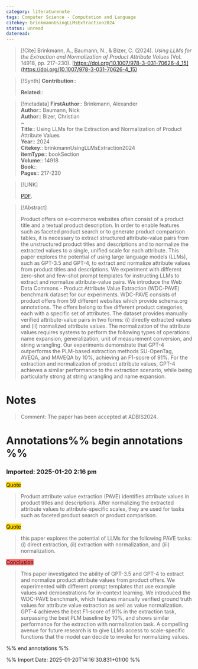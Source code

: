 ```yaml
---
category: literaturenote
tags: Computer Science - Computation and Language
citekey: brinkmannUsingLLMsExtraction2024
status: unread
dateread:
---
```


> [!Cite]
> Brinkmann, A., Baumann, N., & Bizer, C. (2024). _Using LLMs for the Extraction and Normalization of Product Attribute Values_ (Vol. 14918, pp. 217–230). [https://doi.org/10.1007/978-3-031-70626-4_15](https://doi.org/10.1007/978-3-031-70626-4_15)

>[!Synth]
>**Contribution**:: 
>
>**Related**:: 
>

>[!metadata]
> **FirstAuthor**:: Brinkmann, Alexander  
> **Author**:: Baumann, Nick  
> **Author**:: Bizer, Christian  
~    
> **Title**:: Using LLMs for the Extraction and Normalization of Product Attribute Values  
> **Year**:: 2024   
> **Citekey**:: brinkmannUsingLLMsExtraction2024  
> **itemType**:: bookSection  
> **Volume**:: 14918  
> **Book**::    
> **Pages**:: 217-230    

> [!LINK] 
>
>  [PDF](file:///home/cbrosch/Zotero/storage/MCVH6DHA/Brinkmann%20et%20al.%20-%202024%20-%20Using%20LLMs%20for%20the%20Extraction%20and%20Normalization%20of%20Product%20Attribute%20Values.pdf).

> [!Abstract]
>
> Product offers on e-commerce websites often consist of a product title and a textual product description. In order to enable features such as faceted product search or to generate product comparison tables, it is necessary to extract structured attribute-value pairs from the unstructured product titles and descriptions and to normalize the extracted values to a single, unified scale for each attribute. This paper explores the potential of using large language models (LLMs), such as GPT-3.5 and GPT-4, to extract and normalize attribute values from product titles and descriptions. We experiment with different zero-shot and few-shot prompt templates for instructing LLMs to extract and normalize attribute-value pairs. We introduce the Web Data Commons - Product Attribute Value Extraction (WDC-PAVE) benchmark dataset for our experiments. WDC-PAVE consists of product offers from 59 different websites which provide schema.org annotations. The offers belong to five different product categories, each with a specific set of attributes. The dataset provides manually verified attribute-value pairs in two forms: (i) directly extracted values and (ii) normalized attribute values. The normalization of the attribute values requires systems to perform the following types of operations: name expansion, generalization, unit of measurement conversion, and string wrangling. Our experiments demonstrate that GPT-4 outperforms the PLM-based extraction methods SU-OpenTag, AVEQA, and MAVEQA by 10%, achieving an F1-score of 91%. For the extraction and normalization of product attribute values, GPT-4 achieves a similar performance to the extraction scenario, while being particularly strong at string wrangling and name expansion.
>> 
# Notes
>
>Comment: The paper has been accepted at ADBIS2024.


# Annotations%% begin annotations %%



### Imported: 2025-01-20 2:16 pm



<mark style="background-color: #ffd400">Quote</mark>
> Product attribute value extraction (PAVE) identifies attribute values in product titles and descriptions. After normalizing the extracted attribute values to attribute-specific scales, they are used for tasks such as faceted product search or product comparison.

<mark style="background-color: #ffd400">Quote</mark>
> this paper explores the potential of LLMs for the following PAVE tasks: (i) direct extraction, (ii) extraction with normalization, and (iii) normalization.

<mark style="background-color: #ff6666">Conclusion</mark>
> This paper investigated the ability of GPT-3.5 and GPT-4 to extract and normalize product attribute values from product offers. We experimented with different prompt templates that use example values and demonstrations for in-context learning. We introduced the WDC-PAVE benchmark, which features manually verified ground truth values for attribute value extraction as well as value normalization. GPT-4 achieves the best F1-score of 91% in the extraction task, surpassing the best PLM baseline by 10%, and shows similar performance for the extraction with normalization task. A compelling avenue for future research is to give LLMs access to scale-specific functions that the model can decide to invoke for normalizing values.


%% end annotations %%

%% Import Date: 2025-01-20T14:16:30.831+01:00 %%
